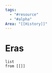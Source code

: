 ```yaml
---
tags:
  - "#resource"
  - "#alpha"
Area: "[[History]]"
---
```


# Eras

```dataview
list
from [[]]
```
